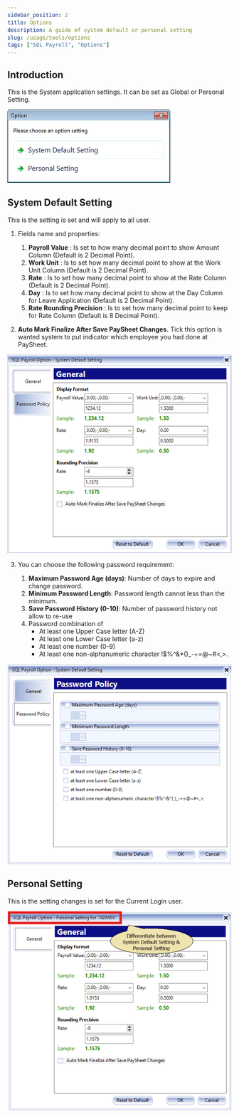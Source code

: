 ```yaml
---
sidebar_position: 2
title: Options
description: A guide of system default or personal setting
slug: /usage/tools/options
tags: ["SQL Payroll", "Options"]
---
```


## Introduction

This is the System application settings. It can be set as Global or Personal Setting.

![options-intro](../../../static/img/usage/tools/options/options-intro.jpg)

## System Default Setting

This is the setting is set and will apply to all user.

1. Fields name and properties:

    1. **Payroll Value** : Is set to how many decimal point to show Amount Column (Default is 2 Decimal Point).
    2. **Work Unit** : Is to set how many decimal point to show at the Work Unit Column (Default is 2 Decimal Point).
    3. **Rate** : Is to set how many decimal point to show at the Rate Column (Default is 2 Decimal Point).
    4. **Day** : Is to set how many decimal point to show at the Day Column for Leave Application (Default is 2 Decimal Point).
    5. **Rate Rounding Precision** : Is to set how many decimal point to keep for Rate Column (Default is 8 Decimal Point).

2. **Auto Mark Finalize After Save PaySheet Changes.** Tick this option is wanted system to put indicator which employee you had done at PaySheet.

![system-general-setting](../../../static/img/usage/tools/options/system-general-setting.png)

3. You can choose the following password requirement:

    1. **Maximum Password Age (days)**: Number of days to expire and change password.
    2. **Minimum Password Length**: Password length cannot less than the minimum.
    3. **Save Password History (0-10)**: Number of password history not allow to re-use
    4. Password combination of
        - At least one Upper Case letter (A-Z)
        - At least one Lower Case letter (a-z)
        - At least one number (0-9)
        - At least one non-alphanumeric character \!\$\%\^\&\*\(\)_\-\+\=\@\~\#\<\,\>\.

![system-password-policy](../../../static/img/usage/tools/options/system-password-policy.png)

## Personal Setting

This is the setting changes is set for the Current Login user.

![personal-general-setting](../../../static/img/usage/tools/options/personal-general-setting.png)